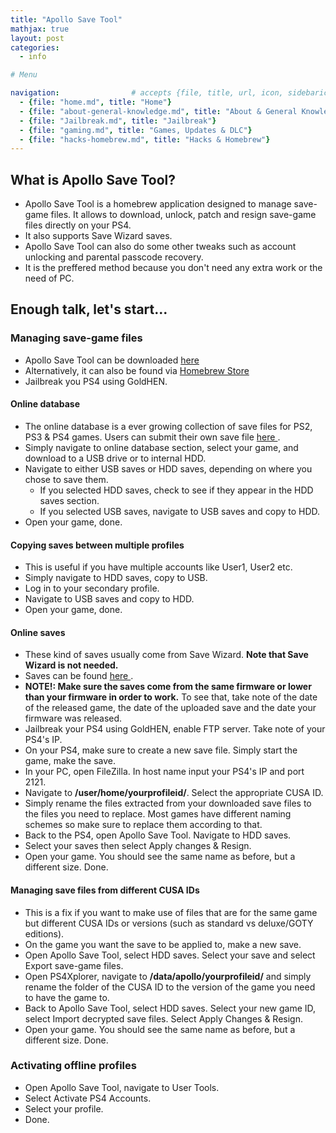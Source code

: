 ```yaml
---
title: "Apollo Save Tool"
mathjax: true
layout: post
categories:
  - info

# Menu

navigation:                # accepts {file, title, url, icon, sidebaricon}
  - {file: "home.md", title: "Home"}
  - {file: "about-general-knowledge.md", title: "About & General Knowledge"}
  - {file: "Jailbreak.md", title: "Jailbreak"}
  - {file: "gaming.md", title: "Games, Updates & DLC"}
  - {file: "hacks-homebrew.md", title: "Hacks & Homebrew"}
---
```


## What is Apollo Save Tool?
 * Apollo Save Tool is a homebrew application designed to manage save-game files. It allows to download, unlock, patch and resign save-game files directly on your PS4.
 * It also supports Save Wizard saves.
 * Apollo Save Tool can also do some other tweaks such as account unlocking and parental passcode recovery.
 * It is the preffered method because you don't need any extra work or the need of PC.


## Enough talk, let's start...

### Managing save-game files
 * Apollo Save Tool can be downloaded <a href="https://github.com/bucanero/apollo-ps4"> here </a>
 * Alternatively, it can also be found via [Homebrew Store](hb-store.md)
 * Jailbreak you PS4 using GoldHEN.

#### Online database
 * The online database is a ever growing collection of save files for PS2, PS3 & PS4 games. Users can submit their own save file <a href="https://github.com/bucanero/apollo-saves"> here </a>.
 * Simply navigate to online database section, select your game, and download to a USB drive or to internal HDD.
 * Navigate to either USB saves or HDD saves, depending on where you chose to save them.
   * If you selected HDD saves, check to see if they appear in the HDD saves section.
   * If you selected USB saves, navigate to USB saves and copy to HDD.
 * Open your game, done.

#### Copying saves between multiple profiles
 * This is useful if you have multiple accounts like User1, User2 etc.
 * Simply navigate to HDD saves, copy to USB.
 * Log in to your secondary profile.
 * Navigate to USB saves and copy to HDD.
 * Open your game, done.

#### Online saves
 * These kind of saves usually come from Save Wizard. **Note that Save Wizard is not needed.**
 * Saves can be found <a href="https://www.savegamefiles.com/category/ps4-savegame/"> here </a>. 
 * **NOTE!: Make sure the saves come from the same firmware or lower than your firmware in order to work.** To see that, take note of the date of the released game, the date of the uploaded save and the date your firmware was released.
 * Jailbreak your PS4 using GoldHEN, enable FTP server. Take note of your PS4's IP.
 * On your PS4, make sure to create a new save file. Simply start the game, make the save.
 * In your PC, open FileZilla. In host name input your PS4's IP and port 2121.
 * Navigate to **/user/home/yourprofileid/**. Select the appropriate CUSA ID.
 * Simply rename the files extracted from your downloaded save files to the files you need to replace. Most games have different naming schemes so make sure to replace them according to that.
 * Back to the PS4, open Apollo Save Tool. Navigate to HDD saves.
 * Select your saves then select Apply changes & Resign.
 * Open your game. You should see the same name as before, but a different size. Done.

#### Managing save files from different CUSA IDs
 * This is a fix if you want to make use of files that are for the same game but different CUSA IDs or versions (such as standard vs deluxe/GOTY editions).
 * On the game you want the save to be applied to, make a new save.
 * Open Apollo Save Tool, select HDD saves. Select your save and select Export save-game files.
 * Open PS4Xplorer, navigate to **/data/apollo/yourprofileid/** and simply rename the folder of the CUSA ID to the version of the game you need to have the game to.
 * Back to Apollo Save Tool, select HDD saves. Select your new game ID, select Import decrypted save files. Select Apply Changes & Resign.
 * Open your game. You should see the same name as before, but a different size. Done.

### Activating offline profiles
 * Open Apollo Save Tool, navigate to User Tools.
 * Select Activate PS4 Accounts.
 * Select your profile.
 * Done.
